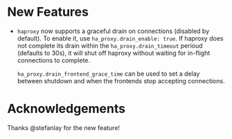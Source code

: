 # New Features

- `haproxy` now supports a graceful drain on connections (disabled by default).
  To enable it, use `ha_proxy.drain_enable: true`. If haproxy does not complete
  its drain within the `ha_proxy.drain_timeout` perioud (defaults to 30s), it will
  shut off haproxy without waiting for in-flight connections to complete.

  `ha_proxy.drain_frontend_grace_time` can be used to set a delay between shutdown and
  when the frontends stop accepting connections.

# Acknowledgements

Thanks @stefanlay for the new feature!
